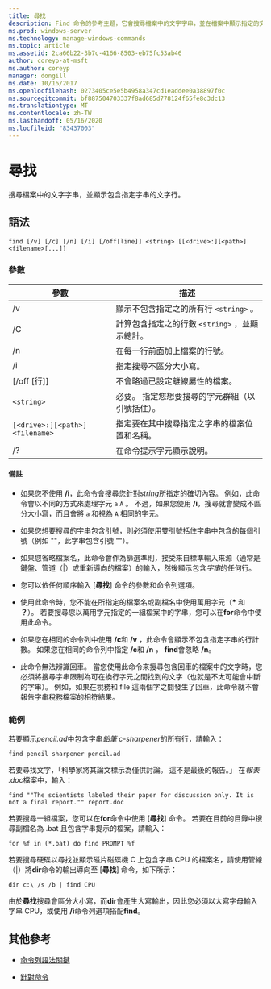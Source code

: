 ```yaml
---
title: 尋找
description: Find 命令的參考主題，它會搜尋檔案中的文字字串，並在檔案中顯示指定的文字字串。
ms.prod: windows-server
ms.technology: manage-windows-commands
ms.topic: article
ms.assetid: 2ca66b22-3b7c-4166-8503-eb75fc53ab46
author: coreyp-at-msft
ms.author: coreyp
manager: dongill
ms.date: 10/16/2017
ms.openlocfilehash: 0273405ce5e5b4958a347cd1eaddee0a38897f0c
ms.sourcegitcommit: bf887504703337f8ad685d778124f65fe8c3dc13
ms.translationtype: MT
ms.contentlocale: zh-TW
ms.lasthandoff: 05/16/2020
ms.locfileid: "83437003"
---
```

# <a name="find"></a>尋找

搜尋檔案中的文字字串，並顯示包含指定字串的文字行。

## <a name="syntax"></a>語法

```
find [/v] [/c] [/n] [/i] [/off[line]] <string> [[<drive>:][<path>]<filename>[...]]
```

### <a name="parameters"></a>參數

| 參數 | 描述 |
| --------- | ----------- |
| /v | 顯示不包含指定之的所有行 `<string>` 。 |
| /C | 計算包含指定之的行數 `<string>` ，並顯示總計。 |
| /n | 在每一行前面加上檔案的行號。 |
| /i | 指定搜尋不區分大小寫。 |
| [/off [行]] | 不會略過已設定離線屬性的檔案。 |
| `<string>` | 必要。 指定您想要搜尋的字元群組（以引號括住）。 |
| `[<drive>:][<path>]<filename>` | 指定要在其中搜尋指定之字串的檔案位置和名稱。 |
| /? | 在命令提示字元顯示說明。 |

#### <a name="remarks"></a>備註

- 如果您不使用 **/i**，此命令會搜尋您針對*string*所指定的確切內容。 例如，此命令會以不同的方式來處理字元 `a` `A` 。 不過，如果您使用 **/i**，搜尋就會變成不區分大小寫，而且會將 `a` 和視為 `A` 相同的字元。

- 如果您想要搜尋的字串包含引號，則必須使用雙引號括住字串中包含的每個引號（例如 ""，此字串包含引號 ""）。

- 如果您省略檔案名，此命令會作為篩選準則，接受來自標準輸入來源（通常是鍵盤、管道（|）或重新導向的檔案）的輸入，然後顯示包含*字串*的任何行。

- 您可以依任何順序輸入 [**尋找**] 命令的參數和命令列選項。

- 使用此命令時，您不能在所指定的檔案名或副檔名中使用萬用字元（**&#42;** 和 **？**）。 若要搜尋您以萬用字元指定的一組檔案中的字串，您可以在**for**命令中使用此命令。

- 如果您在相同的命令列中使用 **/c**和 **/v** ，此命令會顯示不包含指定字串的行計數。 如果您在相同的命令列中指定 **/c**和 **/n** ， **find**會忽略 **/n**。

- 此命令無法辨識回車。 當您使用此命令來搜尋包含回車的檔案中的文字時，您必須將搜尋字串限制為可在換行字元之間找到的文字（也就是不太可能會中斷的字串）。 例如，如果在稅務和 file 這兩個字之間發生了回車，此命令就不會報告字串稅務檔案的相符結果。

### <a name="examples"></a>範例

若要顯示*pencil.ad*中包含字串*鉛筆 c-sharpener*的所有行，請輸入：

```
find pencil sharpener pencil.ad
```

若要尋找文字，「科學家將其論文標示為僅供討論。 這不是最後的報告。」 在*報表 .doc*檔案中，輸入：

```
find ""The scientists labeled their paper for discussion only. It is not a final report."" report.doc
```

若要搜尋一組檔案，您可以在**for**命令中使用 [**尋找**] 命令。 若要在目前的目錄中搜尋副檔名為 .bat 且包含字串提示的檔案，請輸入：

```
for %f in (*.bat) do find PROMPT %f
```

若要搜尋硬碟以尋找並顯示磁片磁碟機 C 上包含字串 CPU 的檔案名，請使用管線（|）將**dir**命令的輸出導向至 [**尋找**] 命令，如下所示：

```
dir c:\ /s /b | find CPU
```

由於**尋找**搜尋會區分大小寫，而**dir**會產生大寫輸出，因此您必須以大寫字母輸入字串 CPU，或使用 **/i**命令列選項搭配**find**。

## <a name="additional-references"></a>其他參考

- [命令列語法關鍵](command-line-syntax-key.md)

- [針對命令](for.md)